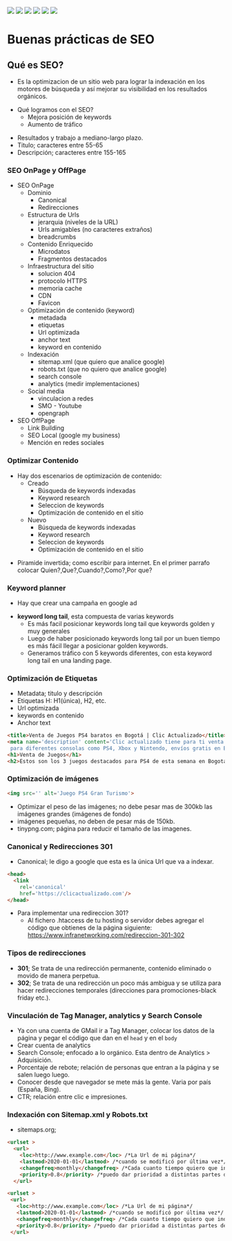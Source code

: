 ![](https://img.shields.io/static/v1?label=technology&message=SEO&color=blue)
![](https://img.shields.io/static/v1?label=technology&message=Analytics&color=red)
![](https://img.shields.io/static/v1?label=technology&message=SearchConsole&color=red)
![](https://img.shields.io/static/v1?label=technology&message=TagManager&color=red)
![](https://img.shields.io/static/v1?label=school&message=platzi&color=green)
![](https://img.shields.io/static/v1?label=course&message=CursoDeBuenasPrácticasDeSEO&color=green)

# Buenas prácticas de SEO

## Qué es SEO?
- Es la optimizacion de un sitio web para lograr la indexación en los motores de búsqueda y así mejorar su visibilidad en los resultados orgánicos.
+ Qué logramos con el SEO?
  + Mejora posición de keywords
  + Aumento de tráfico
- Resultados y trabajo a mediano-largo plazo.
- Titulo; caracteres entre 55-65
- Descripción; caracteres entre 155-165

### SEO OnPage y OffPage
+ SEO OnPage
  + Dominio
    + Canonical
    + Redirecciones
  + Estructura de Urls
    + jerarquia (niveles de la URL)
    + Urls amigables (no caracteres extraños)
    + breadcrumbs
  + Contenido Enriquecido
    + Microdatos
    + Fragmentos destacados
  + Infraestructura del sitio
    + solucion 404
    + protocolo HTTPS
    + memoria cache
    + CDN 
    + Favicon
  + Optimización de contenido (keyword)
    + metadada
    + etiquetas
    + Url optimizada
    + anchor text
    + keyword en contenido
  + Indexación
    + sitemap.xml (que quiero que analice google)
    + robots.txt (que no quiero que analice google)
    + search console
    + analytics (medir implementaciones)
  + Social media
    + vinculacion a redes
    + SMO - Youtube
    + opengraph
+ SEO OffPage
  + Link Building
  + SEO Local (google my business)
  + Mención en redes sociales

### Optimizar Contenido
+ Hay dos escenarios de optimización de contenido:
  + Creado
    + Búsqueda de keywords indexadas
    + Keyword research
    + Seleccion de keywords
    + Optimización de contenido en el sitio
  + Nuevo
    + Búsqueda de keywords indexadas
    + Keyword research
    + Seleccion de keywords
    + Optimización de contenido en el sitio
- Piramide invertida; como escribir para internet. En el primer parrafo colocar Quien?,Que?,Cuando?,Como?,Por que?


### Keyword planner
- Hay que crear una campaña en google ad
+ **keyword long tail**, esta compuesta de varias keywords
  + Es más facil posicionar keywords long tail que keywords golden y muy generales
  + Luego de haber posicionado keywords long tail por un buen tiempo es más fácil llegar a posicionar golden keywords.
  + Generamos tráfico con 5 keywords diferentes, con esta keyword long tail en una landing page.

### Optimización de Etiquetas
- Metadata; titulo y descripción
- Etiquetas H: H1(única), H2, etc.
- Url optimizada
- keywords en contenido
- Anchor text

```html
<title>Venta de Juegos PS4 baratos en Bogotá | Clic Actualizado</title>
<meta name='description' content='Clic actualizado tiene para ti venta de juegos baratos
 para diferentes consolas como PS4, Xbox y Nintendo, envíos gratis en Bogotá. Compra online Aqui!'>
<h1>Venta de Juegos</h1>
<h2>Estos son los 3 juegos destacados para PS4 de esta semana en Bogotá</h2>
```
### Optimización de imágenes
```html
<img src='' alt='Juego PS4 Gran Turismo'>
```
- Optimizar el peso de las imágenes; no debe pesar mas de 300kb las imágenes grandes (imágenes de fondo)
- imágenes pequeñas, no deben de pesar más de 150kb.
- tinypng.com; página para reducir el tamaño de las imagenes.

### Canonical y Redirecciones 301
- Canonical; le digo a google que esta es la única Url que va a indexar.
```html
<head>
  <link 
    rel='canonical'
    href='https://clicactualizado.com'/>
</head>
```
+ Para implementar una redireccion 301?
  + Al fichero .htaccess de tu hosting o servidor debes agregar el código que obtienes de la página siguiente: https://www.infranetworking.com/redireccion-301-302
  

### Tipos de redirecciones
- **301**; Se trata de una redirección permanente, contenido eliminado o movido de manera perpetua.
- **302**; Se trata de una redirección un poco más ambigua y se utiliza para hacer redirecciones temporales (direcciones para promociones-black friday etc.).


### Vinculación de Tag Manager, analytics y Search Console
- Ya con una cuenta de GMail ir a Tag Manager, colocar los datos de la página y pegar el código que dan en el `head` y en el `body`
- Crear cuenta de analytics
- Search Console; enfocado a lo orgánico. Esta dentro de Analytics > Adquisición.
- Porcentaje de rebote; relación de personas que entran a la página y se salen luego luego.
- Conocer desde que navegador se mete más la gente. Varia por país (España, Bing).
- CTR; relación entre clic e impresiones.

### Indexación con Sitemap.xml y Robots.txt
- sitemaps.org; 
```html
<urlset >
  <url>
    <loc>http://www.example.com</loc> /*La Url de mi página*/
    <lastmod>2020-01-01</lastmod> /*cuando se modificó por última vez*/
    <changefreq>monthly</changefreq> /*Cada cuanto tiempo quiero que indexe la página*/
    <priority>0.8</priority> /*puedo dar prioridad a distintas partes de la página*/
  </url>
```

 ```html
<urlset >
  <url>
    <loc>http://www.example.com</loc> /*La Url de mi página*/
    <lastmod>2020-01-01</lastmod> /*cuando se modificó por última vez*/
    <changefreq>monthly</changefreq> /*Cada cuanto tiempo quiero que indexe la página*/
    <priority>0.8</priority> /*puedo dar prioridad a distintas partes de la página*/
  </url>
```






